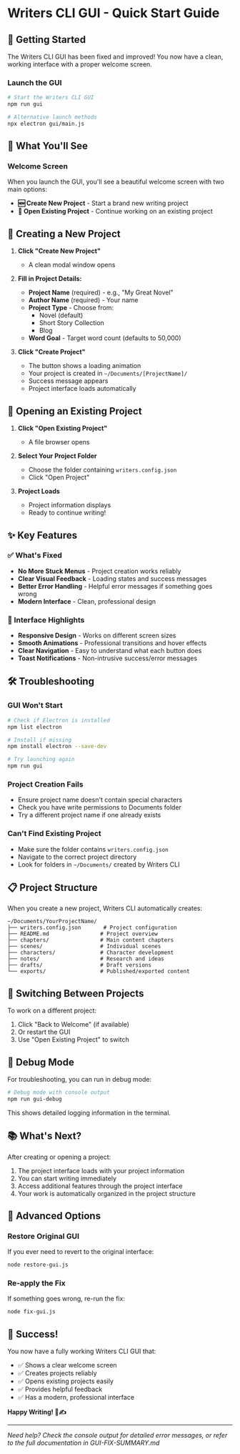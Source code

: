 # Writers CLI GUI - Quick Start Guide

## 🚀 Getting Started

The Writers CLI GUI has been fixed and improved! You now have a clean, working interface with a proper welcome screen.

### Launch the GUI

```bash
# Start the Writers CLI GUI
npm run gui

# Alternative launch methods
npx electron gui/main.js
```

## 🎯 What You'll See

### Welcome Screen
When you launch the GUI, you'll see a beautiful welcome screen with two main options:

- **🆕 Create New Project** - Start a brand new writing project
- **📂 Open Existing Project** - Continue working on an existing project

## 📝 Creating a New Project

1. **Click "Create New Project"**
   - A clean modal window opens

2. **Fill in Project Details:**
   - **Project Name** (required) - e.g., "My Great Novel"
   - **Author Name** (required) - Your name
   - **Project Type** - Choose from:
     - Novel (default)
     - Short Story Collection  
     - Blog
   - **Word Goal** - Target word count (defaults to 50,000)

3. **Click "Create Project"**
   - The button shows a loading animation
   - Your project is created in `~/Documents/[ProjectName]/`
   - Success message appears
   - Project interface loads automatically

## 📂 Opening an Existing Project

1. **Click "Open Existing Project"**
   - A file browser opens

2. **Select Your Project Folder**
   - Choose the folder containing `writers.config.json`
   - Click "Open Project"

3. **Project Loads**
   - Project information displays
   - Ready to continue writing!

## ✨ Key Features

### ✅ What's Fixed
- **No More Stuck Menus** - Project creation works reliably
- **Clear Visual Feedback** - Loading states and success messages
- **Better Error Handling** - Helpful error messages if something goes wrong
- **Modern Interface** - Clean, professional design

### 🎨 Interface Highlights
- **Responsive Design** - Works on different screen sizes
- **Smooth Animations** - Professional transitions and hover effects
- **Clear Navigation** - Easy to understand what each button does
- **Toast Notifications** - Non-intrusive success/error messages

## 🛠️ Troubleshooting

### GUI Won't Start
```bash
# Check if Electron is installed
npm list electron

# Install if missing
npm install electron --save-dev

# Try launching again
npm run gui
```

### Project Creation Fails
- Ensure project name doesn't contain special characters
- Check you have write permissions to Documents folder
- Try a different project name if one already exists

### Can't Find Existing Project
- Make sure the folder contains `writers.config.json`
- Navigate to the correct project directory
- Look for folders in `~/Documents/` created by Writers CLI

## 📋 Project Structure

When you create a new project, Writers CLI automatically creates:

```
~/Documents/YourProjectName/
├── writers.config.json       # Project configuration
├── README.md                # Project overview
├── chapters/                # Main content chapters
├── scenes/                  # Individual scenes
├── characters/              # Character development
├── notes/                   # Research and ideas
├── drafts/                  # Draft versions
└── exports/                 # Published/exported content
```

## 🔄 Switching Between Projects

To work on a different project:
1. Click "Back to Welcome" (if available)
2. Or restart the GUI
3. Use "Open Existing Project" to switch

## 🐛 Debug Mode

For troubleshooting, you can run in debug mode:

```bash
# Debug mode with console output
npm run gui-debug
```

This shows detailed logging information in the terminal.

## 📚 What's Next?

After creating or opening a project:
1. The project interface loads with your project information
2. You can start writing immediately
3. Access additional features through the project interface
4. Your work is automatically organized in the project structure

## 🔧 Advanced Options

### Restore Original GUI
If you ever need to revert to the original interface:

```bash
node restore-gui.js
```

### Re-apply the Fix
If something goes wrong, re-run the fix:

```bash
node fix-gui.js
```

## 🎉 Success!

You now have a fully working Writers CLI GUI that:
- ✅ Shows a clear welcome screen
- ✅ Creates projects reliably
- ✅ Opens existing projects easily
- ✅ Provides helpful feedback
- ✅ Has a modern, professional interface

**Happy Writing! 📖✍️**

---

*Need help? Check the console output for detailed error messages, or refer to the full documentation in GUI-FIX-SUMMARY.md*
